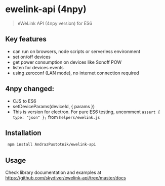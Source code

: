# ewelink-api (4npy)
> eWeLink API (4npy version) for ES6


## Key features
* can run on browsers, node scripts or serverless environment
* set on/off devices
* get power consumption on devices like Sonoff POW
* listen for devices events
* using zeroconf (LAN mode), no internet connection required

## 4npy changed:
* CJS to ES6
* setDeviceParams(deviceId, { params })
* This is version for electron. For pure ES6 testing, uncomment `assert { type: "json" };` from `helpers/ewelink.js`


## Installation
```sh
 npm install AndrazPustotnik/ewelink-api
```


## Usage
Check library documentation and examples at https://github.com/skydiver/ewelink-api/tree/master/docs